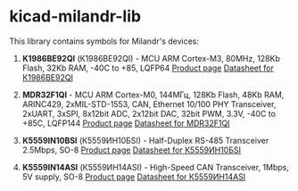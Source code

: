 ﻿kicad-milandr-lib
====================

This library contains symbols for Milandr's devices:

1. **K1986BE92QI** (К1986ВЕ92QI) - MCU ARM Cortex-M3, 80MHz, 128Kb Flash, 32Kb RAM, -40C to +85, LQFP64
[Product page](http://ic.milandr.ru/products/mikroskhemy_v_plastikovykh_korpusakh/k1986ve92qi/)
[Datasheet for К1986ВЕ92QI](http://ic.milandr.ru/upload/iblock/2ea/2ea1fef16f4aa9132a3ca415a66ab92c.pdf)

2. **MDR32F1QI** - MCU ARM Cortex-M0, 144МГц, 128Kb Flash, 48Kb RAM, ARINC429, 2xMIL-STD-1553, CAN, Ethernet 10/100 PHY Transceiver, 2xUART, 3xSPI, 8x12bit ADC, 2x12bit DAC, 32bit PWM, 3.3V, -40C to +85C, LQFP144
[Product page](http://ic.milandr.ru/products/mikroskhemy_v_plastikovykh_korpusakh/k1986ve1qi_lqfp144/)
[Datasheet for MDR32F1QI](http://ic.milandr.ru/upload/iblock/99f/99f74da953b04d24a73da45ae1730faa.pdf)

3. **K5559IN10BSI** (К5559ИН10БSI) - Half-Duplex RS-485 Transceiver 2.5Mbps, SO-8
[Product page](http://ic.milandr.ru/products/mikroskhemy_v_plastikovykh_korpusakh/k5559in10bu_so_8/)
[Datasheet for К5559ИН10БSI](http://ic.milandr.ru/upload/iblock/126/12691e33d6a6d6c83470c31df8bc9b07.pdf)

4. **K5559IN14ASI** (К5559ИН14АSI) - High-Speed CAN Transceiver, 1Mbps, 5V supply, SO-8
[Product page](http://ic.milandr.ru/products/mikroskhemy_v_plastikovykh_korpusakh/k5559in14au_so_8/)
[Datasheet for К5559ИН14АSI](http://ic.milandr.ru/upload/iblock/1ea/1ea3f95b1f53255efa9cd3a4f5881bd7.pdf)

